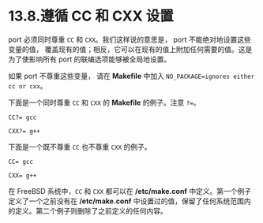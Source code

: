 # 13.8.遵循 CC 和 CXX 设置

port 必须同时尊重 `CC` 和 `CXX`。我们这样说的意思是， port 不能绝对地设置这些变量的值， 覆盖现有的值；相反，它可以在现有的值上附加任何需要的值。这是为了使影响所有 port 的联编选项能够被全局地设置。

如果 port 不尊重这些变量， 请在 **Makefile** 中加入 `NO_PACKAGE=ignores either cc or cxx`。

下面是一个同时尊重 `CC` 和 `CXX` 的 **Makefile** 的例子。注意 `?=`。

```shell-session
CC?= gcc
```

```shell-session
CXX?= g++
```

下面是一个既不尊重 `CC` 也不尊重 `CXX` 的例子。

```shell-session
CC= gcc
```

```shell-session
CXX= g++
```

在 FreeBSD 系统中，`CC` 和 `CXX` 都可以在 **/etc/make.conf** 中定义。第一个例子定义了一个之前没有在 **/etc/make.conf** 中设置过的值，保留了任何系统范围内的定义。第二个例子则删除了之前定义的任何内容。


